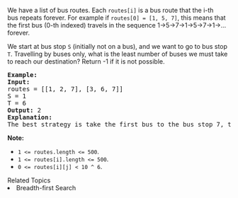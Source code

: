 <p>We have a list of bus routes. Each <code>routes[i]</code> is a bus route that the i-th bus&nbsp;repeats forever. For example if <code>routes[0] = [1, 5, 7]</code>, this means that the first&nbsp;bus (0-th indexed) travels in the sequence 1-&gt;5-&gt;7-&gt;1-&gt;5-&gt;7-&gt;1-&gt;... forever.</p>

<p>We start at bus stop <code>S</code> (initially not on a bus), and we want to go to bus stop <code>T</code>. Travelling by buses only, what is the least number of buses we must take to reach our destination? Return -1 if it is not possible.</p>

<pre>
<strong>Example:</strong>
<strong>Input:</strong> 
routes = [[1, 2, 7], [3, 6, 7]]
S = 1
T = 6
<strong>Output:</strong> 2
<strong>Explanation:</strong> 
The best strategy is take the first bus to the bus stop 7, then take the second bus to the bus stop 6.
</pre>

<p><strong>Note: </strong></p>

<ul>
	<li><code>1 &lt;= routes.length &lt;= 500</code>.</li>
	<li><code>1 &lt;= routes[i].length &lt;= 500</code>.</li>
	<li><code>0 &lt;= routes[i][j] &lt; 10 ^ 6</code>.</li>
</ul>
<div><div>Related Topics</div><div><li>Breadth-first Search</li></div></div>